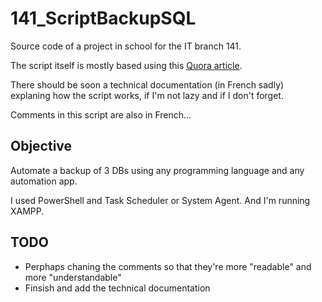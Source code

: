 # 141_ScriptBackupSQL
Source code of a project in school for the IT branch 141.

The script itself is mostly based using this [Quora article](https://www.quora.com/How-can-you-backup-MySQL-and-PostgreSQL-databases-from-Windows-Server-2012R2-using-PowerShell-scripts).

There should be soon a technical documentation (in French sadly) explaning how the script works, if I'm not lazy and if I don't forget. 

Comments in this script are also in French...

## Objective
Automate a backup of 3 DBs using any programming language and any automation app.

I used PowerShell and Task Scheduler or System Agent. And I'm running XAMPP.

## TODO 
- Perphaps chaning the comments so that they're more "readable" and more "understandable"
- Finsish and add the technical documentation
